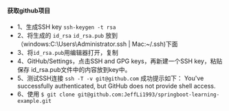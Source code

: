 #### 获取github项目
* 1、生成SSH key 
`ssh-keygen -t rsa`
* 2、将生成的 
`id_rsa`
`id_rsa.pub`
放到（windows:C:\Users\Administrator\.ssh | Mac:~/.ssh)下面
* 3、将`id_rsa.pub`用编辑器打开，复制
* 4、GitHub/Settings，点击SSH and GPG keys，再新建一个SSH key，粘贴保存
id_rsa.pub文件中的内容放到key中。
* 5、测试SSH连接 
`ssh -T -v git@github.com` 
成功提示如下： You've successfully authenticated, but GitHub does not provide shell access. 
* 6、使用 
`$ git clone git@github.com:JeffLi1993/springboot-learning-example.git`


